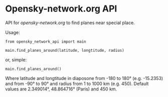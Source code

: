 # Opensky-network.org API
API for *opensky-network.org* to find planes near special place.

Usage:

    from opensky_network_api import main
    
    main.find_planes_around(latitude, longtitude, radius)

or, simple:

    main.find_planes_around()

Where latitude and longtitude in diaposone from -180 to 180° (e.g. -15.2353) and from -90° to 90° and radius from 1 to 1000 km (e.g. 450). Default values are 2.349014°, 48.864716° (Paris) and 450 km.
